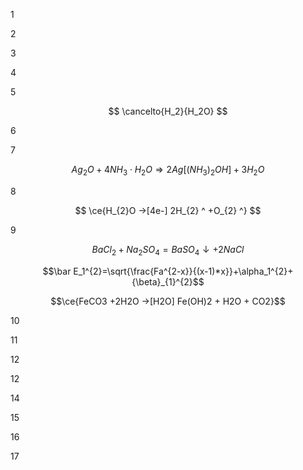 1



2



3



4



5

$$ \cancelto{H_2}{H_2O} $$

6



7 

$$ Ag_{2}O + 4NH_{3}\cdot H_{2}O \Rightarrow 2Ag \left[ (NH_3)_2 OH \right] + 3H_2O $$

8

$$ \ce{H_{2}O ->[4e-] 2H_{2} ^ +O_{2} ^} $$

9

$$BaCl_{2}+Na_{2}SO_{4}=BaSO_{4}\downarrow +2NaCl$$

$$\bar E_1^{2}=\sqrt{\frac{Fa^{2-x}}{(x-1)*x}}+\alpha_1^{2}+{\beta}_{1}^{2}$$

$$\ce{FeCO3 +2H2O ->[H2O] Fe(OH)2 + H2O + CO2}$$


10




11



12




12



14





15





16




17
